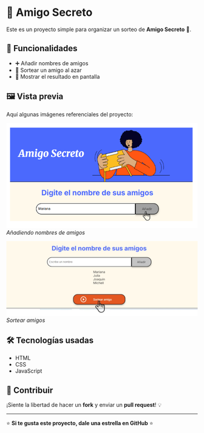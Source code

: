 # 🎁 Amigo Secreto  

Este es un proyecto simple para organizar un sorteo de **Amigo Secreto** 🎉.  

## 🚀 Funcionalidades  
- ➕ Añadir nombres de amigos  
- 🎲 Sortear un amigo al azar  
- 📝 Mostrar el resultado en pantalla

## 🖼️ Vista previa  
Aquí algunas imágenes referenciales del proyecto:  

![📸 Añadir amigo](https://github.com/giordan-ab/amigo-secreto/blob/main/assets/Captura%20de%20pantalla%20(2198).png)  
*Añadiendo nombres de amigos*  

![📸 Sorteo realizado](https://github.com/giordan-ab/amigo-secreto/blob/main/assets/Captura%20de%20pantalla%20140234.jpg)
*Sortear amigos*  

## 🛠️ Tecnologías usadas  
- HTML  
- CSS  
- JavaScript  

## 🤝 Contribuir  
¡Siente la libertad de hacer un **fork** y enviar un **pull request**! 💡  

---
⭐ **Si te gusta este proyecto, dale una estrella en GitHub** ⭐



